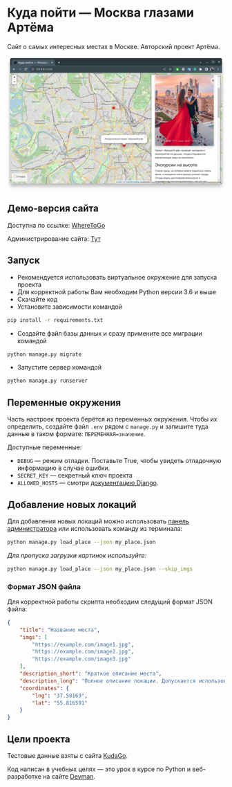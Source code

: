 # Куда пойти — Москва глазами Артёма

Сайт о самых интересных местах в Москве. Авторский проект Артёма.

![site.png](.gitbook/assets/site.png)

## Демо-версия сайта
Доступна по ссылке: [WhereToGo](https://egoista.pythonanywhere.com/)

Администрирование сайта: [Тут](https://egoista.pythonanywhere.com/admin/)

## Запуск

- Рекомендуется использовать виртуальное окружение для запуска проекта
- Для корректной работы Вам необходим Python версии 3.6 и выше
- Скачайте код
- Установите зависимости командой
```bash
pip install -r requirements.txt
```
- Создайте файл базы данных и сразу примените все миграции командой
```bash
python manage.py migrate
```
- Запустите сервер командой
```bash
python manage.py runserver
```

## Переменные окружения

Часть настроек проекта берётся из переменных окружения. Чтобы их определить, 
создайте файл `.env` рядом с `manage.py` и запишите туда данные в таком 
формате: `ПЕРЕМЕННАЯ=значение`.

Доступные переменные:
- `DEBUG` — режим отладки. Поставьте True, чтобы увидеть отладочную информацию в случае ошибки.
- `SECRET_KEY` — секретный ключ проекта
- `ALLOWED_HOSTS` — смотри [документацию Django](https://docs.djangoproject.com/en/3.1/ref/settings/#allowed-hosts).

## Добавление новых локаций

Для добавления новых локаций можно использовать [панель администратора](https://egoista.pythonanywhere.com/admin/) 
или использовать команду из терминала:
```bash
python manage.py load_place --json my_place.json
```

*Для пропуска загрузки картинок используйте:*

```bash
python manage.py load_place --json my_place.json --skip_imgs
```

### Формат JSON файла

Для корректной работы скрипта необходим следущий формат JSON файла:

```json
{
    "title": "Название места",
    "imgs": [
        "https://example.com/image1.jpg",
        "https://example.com/image2.jpg",
        "https://example.com/image3.jpg"
    ],
    "description_short": "Краткое описание места",
    "description_long": "Полное описание локации. Допускается использование html-разметки.",
    "coordinates": {
        "lng": "37.50169",
        "lat": "55.816591"
    }
}
```

## Цели проекта

Тестовые данные взяты с сайта [KudaGo](https://kudago.com).

Код написан в учебных целях — это урок в курсе по Python и веб-разработке на сайте [Devman](https://dvmn.org).
